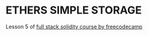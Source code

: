 # ETHERS SIMPLE STORAGE 

Lesson 5 of [full stack solidity course by freecodecamp](https://github.com/smartcontractkit/full-blockchain-solidity-course-js)